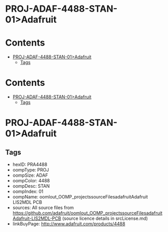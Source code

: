 
PROJ-ADAF-4488-STAN-01>Adafruit
===============================

Contents
========

* [PROJ-ADAF-4488-STAN-01>Adafruit](#proj-adaf-4488-stan-01adafruit)
	* [Tags](#tags)

Contents
========

* [PROJ-ADAF-4488-STAN-01>Adafruit](#proj-adaf-4488-stan-01adafruit)
	* [Tags](#tags)

# PROJ-ADAF-4488-STAN-01>Adafruit

## Tags

- hexID: PRA4488
- oompType: PROJ
- oompSize: ADAF
- oompColor: 4488
- oompDesc: STAN
- oompIndex: 01
- oompName: oomlout_OOMP_projectssourceFilesadafruitAdafruit LIS2MDL PCB
- sources: All source files from https://github.com/adafruit/oomlout_OOMP_projectssourceFilesadafruitAdafruit-LIS2MDL-PCB (source licence details in srcLicense.md)
- linkBuyPage: http://www.adafruit.com/products/4488

